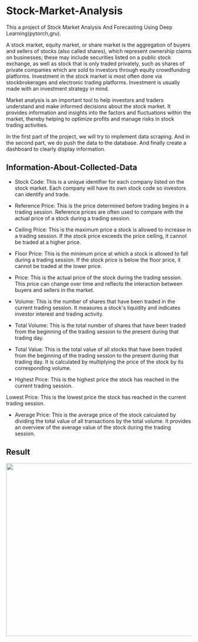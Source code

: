 # Stock-Market-Analysis

This a project of Stock Market Analysis And Forecasting Using Deep Learning(pytorch,gru).

A stock market, equity market, or share market is the aggregation of buyers and sellers of stocks (also called shares), which represent ownership claims on businesses; these may include securities listed on a public stock exchange, as well as stock that is only traded privately, such as shares of private companies which are sold to investors through equity crowdfunding platforms. Investment in the stock market is most often done via stockbrokerages and electronic trading platforms. Investment is usually made with an investment strategy in mind.

Market analysis is an important tool to help investors and traders understand and make informed decisions about the stock market. It provides information and insights into the factors and fluctuations within the market, thereby helping to optimize profits and manage risks in stock trading activities.

In the first part of the project, we will try to implement data scraping. And in the second part, we do push the data to the database. And finally create a dashboard to clearly display information.

## Information-About-Collected-Data

- Stock Code: This is a unique identifier for each company listed on the stock market. Each company will have its own stock code so investors can identify and trade.

- Reference Price: This is the price determined before trading begins in a trading session. Reference prices are often used to compare with the actual price of a stock during a trading session.

- Ceiling Price: This is the maximum price a stock is allowed to increase in a trading session. If the stock price exceeds the price ceiling, it cannot be traded at a higher price.

- Floor Price: This is the minimum price at which a stock is allowed to fall during a trading session. If the stock price is below the floor price, it cannot be traded at the lower price.

- Price: This is the actual price of the stock during the trading session. This price can change over time and reflects the interaction between buyers and sellers in the market.

- Volume: This is the number of shares that have been traded in the current trading session. It measures a stock's liquidity and indicates investor interest and trading activity.

- Total Volume: This is the total number of shares that have been traded from the beginning of the trading session to the present during that trading day.

- Total Value: This is the total value of all stocks that have been traded from the beginning of the trading session to the present during that trading day. It is calculated by multiplying the price of the stock by its corresponding volume.

- Highest Price: This is the highest price the stock has reached in the current trading session.

Lowest Price: This is the lowest price the stock has reached in the current trading session.

- Average Price: This is the average price of the stock calculated by dividing the total value of all transactions by the total volume. It provides an overview of the average value of the stock during the trading session.

## Result

<p>
    <img src="F:\image.png" width="570" height="470">
</p>
